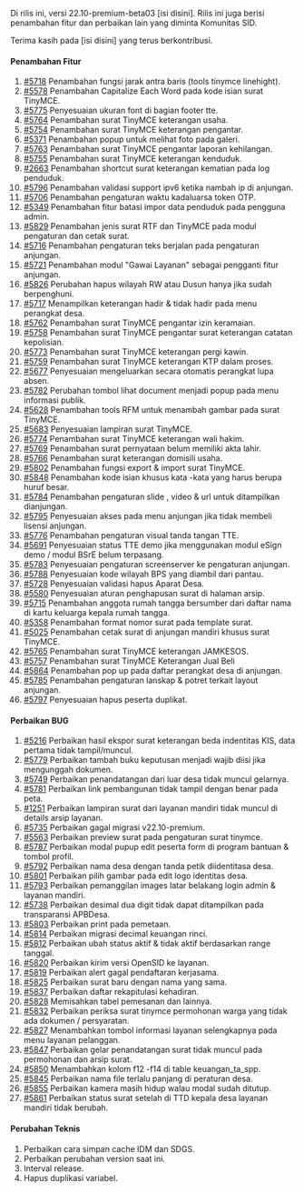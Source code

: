 Di rilis ini, versi 22.10-premium-beta03 [isi disini]. Rilis ini juga berisi penambahan fitur dan perbaikan lain yang diminta Komunitas SID.

Terima kasih pada [isi disini] yang terus berkontribusi.

#### Penambahan Fitur

1. [#5718](https://github.com/OpenSID/OpenSID/issues/5718) Penambahan fungsi jarak antra baris (tools tinymce linehight).
2. [#5578](https://github.com/OpenSID/OpenSID/issues/5578) Penambahan Capitalize Each Word pada kode isian surat TinyMCE.
3. [#5775](https://github.com/OpenSID/OpenSID/issues/5775) Penyesuaian ukuran font di bagian footer tte.
4. [#5764](https://github.com/OpenSID/OpenSID/issues/5764) Penambahan surat TinyMCE keterangan usaha.
5. [#5754](https://github.com/OpenSID/OpenSID/issues/5754) Penambahan surat TinyMCE keterangan pengantar.
6. [#5371](https://github.com/OpenSID/OpenSID/issues/5371) Penambahan popup untuk melihat foto pada galeri.
7. [#5763](https://github.com/OpenSID/OpenSID/issues/5763) Penambahan surat TinyMCE pengantar laporan kehilangan.
8. [#5755](https://github.com/OpenSID/OpenSID/issues/5755) Penambahan surat TinyMCE keterangan kenduduk.
9. [#2663](https://github.com/OpenSID/OpenSID/issues/2663) Penambahan shortcut surat keterangan kematian pada log penduduk.
10. [#5796](https://github.com/OpenSID/OpenSID/issues/5796) Penambahan validasi support ipv6 ketika nambah ip di anjungan.
11. [#5706](https://github.com/OpenSID/OpenSID/issues/5706) Penambahan pengaturan waktu kadaluarsa token OTP.
12. [#5349](https://github.com/OpenSID/OpenSID/issues/5349) Penambahan fitur batasi impor data penduduk pada pengguna admin.
13. [#5829](https://github.com/OpenSID/OpenSID/issues/5829) Penambahan jenis surat RTF dan TinyMCE pada modul pengaturan dan cetak surat.
14. [#5716](https://github.com/OpenSID/OpenSID/issues/5716) Penambahan pengaturan teks berjalan pada pengaturan anjungan.
15. [#5721](https://github.com/OpenSID/OpenSID/issues/5721) Penambahan modul "Gawai Layanan" sebagai pengganti fitur anjungan.
16. [#5826](https://github.com/OpenSID/OpenSID/issues/5826) Perubahan hapus wilayah RW atau Dusun hanya jika sudah berpenghuni.
17. [#5717](https://github.com/OpenSID/OpenSID/issues/5717) Menampilkan keterangan hadir & tidak hadir pada menu perangkat desa.
18. [#5762](https://github.com/OpenSID/OpenSID/issues/5762) Penambahan surat TinyMCE pengantar izin keramaian.
19. [#5758](https://github.com/OpenSID/OpenSID/issues/5758) Penambahan surat TinyMCE pengantar surat keterangan catatan kepolisian.
20. [#5773](https://github.com/OpenSID/OpenSID/issues/5773) Penambahan surat TinyMCE keterangan pergi kawin.
21. [#5759](https://github.com/OpenSID/OpenSID/issues/5759) Penambahan surat TinyMCE keterangan KTP dalam proses.
22. [#5677](https://github.com/OpenSID/OpenSID/issues/5677) Penyesuaian mengeluarkan secara otomatis perangkat lupa absen.
23. [#5782](https://github.com/OpenSID/OpenSID/issues/5782) Perubahan tombol lihat document menjadi popup pada menu informasi publik.
24. [#5628](https://github.com/OpenSID/OpenSID/issues/5628) Penambahan tools RFM untuk menambah gambar pada surat TinyMCE.
25. [#5683](https://github.com/OpenSID/OpenSID/issues/5683) Penyesuaian lampiran surat TinyMCE.
26. [#5774](https://github.com/OpenSID/OpenSID/issues/5774) Penambahan surat TinyMCE keterangan wali hakim.
27. [#5769](https://github.com/OpenSID/OpenSID/issues/5769) Penambahan surat pernyataan belum memiliki akta lahir.
28. [#5766](https://github.com/OpenSID/OpenSID/issues/5766) Penambahan surat keterangan domisili usaha.
29. [#5802](https://github.com/OpenSID/OpenSID/issues/5802) Penambahan fungsi export & import surat TinyMCE.
30. [#5848](https://github.com/OpenSID/OpenSID/issues/5848) Penambahan kode isian khusus kata -kata yang harus berupa huruf besar.
31. [#5784](https://github.com/OpenSID/OpenSID/issues/5784) Penambahan pengaturan slide , video & url untuk ditampilkan dianjungan.
32. [#5795](https://github.com/OpenSID/OpenSID/issues/5795) Penyesuaian akses pada menu anjungan jika tidak membeli lisensi anjungan.
33. [#5776](https://github.com/OpenSID/OpenSID/issues/5776) Penambahan pengaturan visual tanda tangan TTE.
34. [#5691](https://github.com/OpenSID/OpenSID/issues/5691) Penyesuaian status TTE demo jika menggunakan modul eSign demo / modul BSrE belum terpasang.
35. [#5783](https://github.com/OpenSID/OpenSID/issues/5783) Penyesuaian pengaturan screenserver ke pengaturan anjungan.
36. [#5788](https://github.com/OpenSID/OpenSID/issues/5788) Penyesuaian kode wilayah BPS yang diambil dari pantau.
37. [#5728](https://github.com/OpenSID/OpenSID/issues/5728) Penyesuaian validasi hapus Aparat Desa.
38. [#5580](https://github.com/OpenSID/OpenSID/issues/5580) Penyesuaian aturan penghapusan surat di halaman arsip.
39. [#5715](https://github.com/OpenSID/OpenSID/issues/5715) Penambahan anggota rumah tangga bersumber dari daftar nama di kartu keluarga kepala rumah tangga.
40. [#5358](https://github.com/OpenSID/OpenSID/issues/5358) Penambahan format nomor surat pada template surat.
41. [#5025](https://github.com/OpenSID/OpenSID/issues/5025) Penambahan cetak surat di anjungan mandiri khusus surat TinyMCE.
42. [#5765](https://github.com/OpenSID/OpenSID/issues/5765) Penambahan surat TinyMCE keterangan JAMKESOS.
43. [#5757](https://github.com/OpenSID/OpenSID/issues/5757) Penambahan surat TinyMCE Keterangan Jual Beli
44. [#5864](https://github.com/OpenSID/OpenSID/issues/5864) Penambahan pop up pada daftar perangkat desa di anjungan.
45. [#5785](https://github.com/OpenSID/OpenSID/issues/5785) Penambahan pengaturan lanskap & potret terkait layout anjungan.
46. [#5797](https://github.com/OpenSID/OpenSID/issues/5797) Penyesuaian hapus peserta duplikat.

#### Perbaikan BUG

1. [#5216](https://github.com/OpenSID/OpenSID/issues/5216) Perbaikan hasil ekspor surat keterangan beda indentitas KIS, data pertama tidak tampil/muncul.
2. [#5779](https://github.com/OpenSID/OpenSID/issues/5779) Perbaikan tambah buku keputusan menjadi wajib diisi jika mengunggah dokumen.
3. [#5749](https://github.com/OpenSID/OpenSID/issues/5749) Perbaikan penandatangan dari luar desa tidak muncul gelarnya.
4. [#5781](https://github.com/OpenSID/OpenSID/issues/5781) Perbaikan link pembangunan tidak tampil dengan benar pada peta.
5. [#1251](https://github.com/OpenSID/premium/issues/1251) Perbaikan lampiran surat dari layanan mandiri tidak muncul di details arsip layanan.
6. [#5735](https://github.com/OpenSID/OpenSID/issues/5735) Perbaikan gagal migrasi v22.10-premium.
7. [#5563](https://github.com/OpenSID/OpenSID/issues/5563) Perbaikan preview surat pada pengaturan surat tinymce.
8. [#5787](https://github.com/OpenSID/OpenSID/issues/5787) Perbaikan modal pupup edit peserta form di program bantuan & tombol profil.
9. [#5792](https://github.com/OpenSID/OpenSID/issues/5792) Perbaikan nama desa dengan tanda petik diidentitasa desa.
10. [#5801](https://github.com/OpenSID/OpenSID/issues/5801) Perbaikan pilih gambar pada edit logo identitas desa.
11. [#5793](https://github.com/OpenSID/OpenSID/issues/5793) Perbaikan pemanggilan images latar belakang login admin & layanan mandiri.
12. [#5738](https://github.com/OpenSID/OpenSID/issues/5738) Perbaikan desimal dua digit tidak dapat ditampilkan pada transparansi APBDesa.
13. [#5803](https://github.com/OpenSID/OpenSID/issues/5803) Perbaikan print pada pemetaan.
14. [#5814](https://github.com/OpenSID/OpenSID/issues/5814) Perbaikan migrasi decimal keuangan rinci.
15. [#5812](https://github.com/OpenSID/OpenSID/issues/5812) Perbaikan ubah status aktif & tidak aktif berdasarkan range tanggal.
16. [#5820](https://github.com/OpenSID/OpenSID/issues/5820) Perbaikan kirim versi OpenSID ke layanan.
17. [#5819](https://github.com/OpenSID/OpenSID/issues/5819) Perbaikan alert gagal pendaftaran kerjasama.
18. [#5825](https://github.com/OpenSID/OpenSID/issues/5825) Perbaikan surat baru dengan nama yang sama.
19. [#5837](https://github.com/OpenSID/OpenSID/issues/5837) Perbaikan daftar rekapitulasi kehadiran.
20. [#5828](https://github.com/OpenSID/OpenSID/issues/5828) Memisahkan tabel pemesanan dan lainnya.
21. [#5832](https://github.com/OpenSID/OpenSID/issues/5832) Perbaikan periksa surat tinymce permohonan warga yang tidak ada dokumen / persyaratan.
22. [#5827](https://github.com/OpenSID/OpenSID/issues/5827) Menambahkan tombol informasi layanan selengkapnya pada menu layanan pelanggan.
23. [#5847](https://github.com/OpenSID/OpenSID/issues/5847) Perbaikan gelar penandatangan surat tidak muncul pada permohonan dan arsip surat.
24. [#5850](https://github.com/OpenSID/OpenSID/issues/5850) Menambahkan kolom f12 -f14 di table keuangan_ta_spp.
25. [#5845](https://github.com/OpenSID/OpenSID/issues/5845) Perbaikan nama file terlalu panjang di peraturan desa.
26. [#5855](https://github.com/OpenSID/OpenSID/issues/5855) Perbaikan kamera masih hidup walau modal sudah ditutup.
27. [#5861](https://github.com/OpenSID/OpenSID/issues/5861) Perbaikan status surat setelah di TTD kepala desa layanan mandiri tidak berubah.

#### Perubahan Teknis

1. Perbaikan cara simpan cache IDM dan SDGS.
2. Perbaikan perubahan version saat ini.
3. Interval release.
4. Hapus duplikasi variabel.
